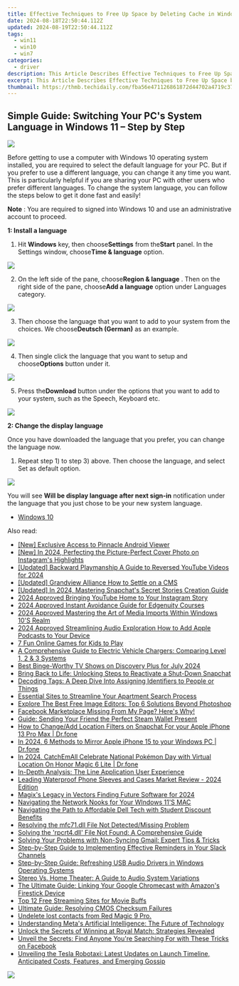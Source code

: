 ```yaml
---
title: Effective Techniques to Free Up Space by Deleting Cache in Windows 11
date: 2024-08-18T22:50:44.112Z
updated: 2024-08-19T22:50:44.112Z
tags:
  - win11
  - win10
  - win7
categories:
  - driver
description: This Article Describes Effective Techniques to Free Up Space by Deleting Cache in Windows 11
excerpt: This Article Describes Effective Techniques to Free Up Space by Deleting Cache in Windows 11
thumbnail: https://thmb.techidaily.com/fba56e471126861872d44702a4719c3712dd082c4310b4a45ca55ed512e735ed.jpg
---
```


## Simple Guide: Switching Your PC's System Language in Windows 11 – Step by Step

![](https://images.drivereasy.com/wp-content/uploads/2016/12/img_5860b3b1da273-600x408.jpg)
  
 Before getting to use a computer with Windows 10 operating system installed, you are required to select the default language for your PC. But if you prefer to use a different language, you can change it any time you want. This is particularly helpful if you are sharing your PC with other users who prefer different languages. To change the system language, you can follow the steps below to get it done fast and easily!
  
**Note** : You are required to signed into Windows 10 and use an administrative account to proceed.
  
**1: Install a language**
  
 1) Hit **Windows** key, then choose**Settings** from the**Start** panel. In the Settings window, choose**Time & language** option.
  
![](https://images.drivereasy.com/wp-content/uploads/2016/12/img_5860b5b15b8b1-600x461.jpg)

 2) On the left side of the pane, choose**Region & language** . Then on the right side of the pane, choose**Add a language** option under Languages category.

![](https://images.drivereasy.com/wp-content/uploads/2016/12/img_5860b59fdc7c1-600x495.jpg)
  
 3) Then choose the language that you want to add to your system from the choices. We choose**Deutsch (German)** as an example.
  
![](https://images.drivereasy.com/wp-content/uploads/2016/12/img_5860c58dd9435-600x504.jpg)
  
 4) Then single click the language that you want to setup and choose**Options** button under it.  
  
![](https://images.drivereasy.com/wp-content/uploads/2016/12/img_5860b6898c198-600x498.jpg)
  
 5) Press the**Download** button under the options that you want to add to your system, such as the Speech, Keyboard etc.
  
![](https://images.drivereasy.com/wp-content/uploads/2016/12/img_5860c737317b3-600x501.jpg)
  
**2: Change the display language**
  
 Once you have downloaded the language that you prefer, you can change the language now.
  
 1) Repeat step 1) to step 3) above. Then choose the language, and select Set as default option.
  
![](https://images.drivereasy.com/wp-content/uploads/2016/12/img_5860ca0636ea1-600x504.jpg)
  
 You will see **Will be display language after next sign-in** notification under the language that you just chose to be your new system language.

* [Windows 10](https://tools.techidaily.com/drivereasy/download/)

<ins class="adsbygoogle"
     style="display:block"
     data-ad-format="autorelaxed"
     data-ad-client="ca-pub-7571918770474297"
     data-ad-slot="1223367746"></ins>



<ins class="adsbygoogle"
     style="display:block"
     data-ad-client="ca-pub-7571918770474297"
     data-ad-slot="8358498916"
     data-ad-format="auto"
     data-full-width-responsive="true"></ins>

<span class="atpl-alsoreadstyle">Also read:</span>
<div><ul>
<li><a href="https://fox-boxes.techidaily.com/new-exclusive-access-to-pinnacle-android-viewer/"><u>[New] Exclusive Access to Pinnacle Android Viewer</u></a></li>
<li><a href="https://instagram-videos.techidaily.com/new-in-2024-perfecting-the-picture-perfect-cover-photo-on-instagrams-highlights/"><u>[New] In 2024, Perfecting the Picture-Perfect Cover Photo on Instagram's Highlights</u></a></li>
<li><a href="https://facebook-video-footage.techidaily.com/updated-backward-playmanship-a-guide-to-reversed-youtube-videos-for-2024/"><u>[Updated] Backward Playmanship  A Guide to Reversed YouTube Videos for 2024</u></a></li>
<li><a href="https://facebook-record-videos.techidaily.com/updated-grandview-alliance-how-to-settle-on-a-cms/"><u>[Updated] Grandview Alliance  How to Settle on a CMS</u></a></li>
<li><a href="https://snapchat-videos.techidaily.com/updated-in-2024-mastering-snapchats-secret-stories-creation-guide/"><u>[Updated] In 2024, Mastering Snapchat's Secret Stories Creation Guide</u></a></li>
<li><a href="https://instagram-video-files.techidaily.com/2024-approved-bringing-youtube-home-to-your-instagram-story/"><u>2024 Approved  Bringing YouTube Home to Your Instagram Story</u></a></li>
<li><a href="https://fox-info.techidaily.com/2024-approved-instant-avoidance-guide-for-edgenuity-courses/"><u>2024 Approved  Instant Avoidance Guide for Edgenuity Courses</u></a></li>
<li><a href="https://fox-access.techidaily.com/2024-approved-mastering-the-art-of-media-imports-within-windows-10s-realm/"><u>2024 Approved  Mastering the Art of Media Imports Within Windows 10'S Realm</u></a></li>
<li><a href="https://some-skills.techidaily.com/2024-approved-streamlining-audio-exploration-how-to-add-apple-podcasts-to-your-device/"><u>2024 Approved  Streamlining Audio Exploration  How to Add Apple Podcasts to Your Device</u></a></li>
<li><a href="https://tech-renaissance.techidaily.com/7-fun-online-games-for-kids-to-play/"><u>7 Fun Online Games for Kids to Play</u></a></li>
<li><a href="https://tech-renaissance.techidaily.com/a-comprehensive-guide-to-electric-vehicle-chargers-comparing-level-1-2-and-3-systems/"><u>A Comprehensive Guide to Electric Vehicle Chargers: Comparing Level 1, 2 & 3 Systems</u></a></li>
<li><a href="https://tech-renaissance.techidaily.com/best-binge-worthy-tv-shows-on-discovery-plus-for-july-2024/"><u>Best Binge-Worthy TV Shows on Discovery Plus for July 2024</u></a></li>
<li><a href="https://tech-renaissance.techidaily.com/bring-back-to-life-unlocking-steps-to-reactivate-a-shut-down-snapchat/"><u>Bring Back to Life: Unlocking Steps to Reactivate a Shut-Down Snapchat</u></a></li>
<li><a href="https://tech-renaissance.techidaily.com/decoding-tags-a-deep-dive-into-assigning-identifiers-to-people-or-things/"><u>Decoding Tags: A Deep Dive Into Assigning Identifiers to People or Things</u></a></li>
<li><a href="https://tech-renaissance.techidaily.com/essential-sites-to-streamline-your-apartment-search-process/"><u>Essential Sites to Streamline Your Apartment Search Process</u></a></li>
<li><a href="https://tech-renaissance.techidaily.com/explore-the-best-free-image-editors-top-6-solutions-beyond-photoshop/"><u>Explore The Best Free Image Editors: Top 6 Solutions Beyond Photoshop</u></a></li>
<li><a href="https://tech-renaissance.techidaily.com/facebook-marketplace-missing-from-my-page-heres-why/"><u>Facebook Marketplace Missing From My Page? Here's Why!</u></a></li>
<li><a href="https://tech-renaissance.techidaily.com/guide-sending-your-friend-the-perfect-steam-wallet-present/"><u>Guide: Sending Your Friend the Perfect Steam Wallet Present</u></a></li>
<li><a href="https://location-social.techidaily.com/how-to-changeadd-location-filters-on-snapchat-for-your-apple-iphone-13-pro-max-drfone-by-drfone-virtual-ios/"><u>How to Change/Add Location Filters on Snapchat For your Apple iPhone 13 Pro Max | Dr.fone</u></a></li>
<li><a href="https://screen-mirror.techidaily.com/in-2024-6-methods-to-mirror-apple-iphone-15-to-your-windows-pc-drfone-by-drfone-ios/"><u>In 2024, 6 Methods to Mirror Apple iPhone 15 to your Windows PC | Dr.fone</u></a></li>
<li><a href="https://pokemon-go-android.techidaily.com/in-2024-catchemall-celebrate-national-pokemon-day-with-virtual-location-on-honor-magic-6-lite-drfone-by-drfone-virtual-android/"><u>In 2024, CatchEmAll Celebrate National Pokémon Day with Virtual Location On Honor Magic 6 Lite | Dr.fone</u></a></li>
<li><a href="https://tech-renaissance.techidaily.com/in-depth-analysis-the-line-application-user-experience/"><u>In-Depth Analysis: The Line Application User Experience</u></a></li>
<li><a href="https://tech-renaissance.techidaily.com/leading-waterproof-phone-sleeves-and-cases-market-review-2024-edition/"><u>Leading Waterproof Phone Sleeves and Cases Market Review - 2024 Edition</u></a></li>
<li><a href="https://vp-tips.techidaily.com/magixs-legacy-in-vectors-finding-future-software-for-2024/"><u>Magix's Legacy in Vectors  Finding Future Software for 2024</u></a></li>
<li><a href="https://win11.techidaily.com/navigating-the-network-nooks-for-your-windows-11s-mac/"><u>Navigating the Network Nooks for Your WIndows 11'S MAC</u></a></li>
<li><a href="https://techtrends.techidaily.com/navigating-the-path-to-affordable-dell-tech-with-student-discount-benefits/"><u>Navigating the Path to Affordable Dell Tech with Student Discount Benefits</u></a></li>
<li><a href="https://tech-renaissance.techidaily.com/resolving-the-mfc71dll-file-not-detectedmissing-problem/"><u>Resolving the mfc71.dll File Not Detected/Missing Problem</u></a></li>
<li><a href="https://tech-renaissance.techidaily.com/solving-the-rpcrt4dll-file-not-found-a-comprehensive-guide/"><u>Solving the 'rpcrt4.dll' File Not Found: A Comprehensive Guide</u></a></li>
<li><a href="https://tech-renaissance.techidaily.com/solving-your-problems-with-non-syncing-gmail-expert-tips-and-tricks/"><u>Solving Your Problems with Non-Syncing Gmail: Expert Tips & Tricks</u></a></li>
<li><a href="https://tech-renaissance.techidaily.com/step-by-step-guide-to-implementing-effective-reminders-in-your-slack-channels/"><u>Step-by-Step Guide to Implementing Effective Reminders in Your Slack Channels</u></a></li>
<li><a href="https://win-dash.techidaily.com/step-by-step-guide-refreshing-usb-audio-drivers-in-windows-operating-systems/"><u>Step-by-Step Guide: Refreshing USB Audio Drivers in Windows Operating Systems</u></a></li>
<li><a href="https://tech-renaissance.techidaily.com/stereo-vs-home-theater-a-guide-to-audio-system-variations/"><u>Stereo Vs. Home Theater: A Guide to Audio System Variations</u></a></li>
<li><a href="https://tech-renaissance.techidaily.com/the-ultimate-guide-linking-your-google-chromecast-with-amazons-firestick-device/"><u>The Ultimate Guide: Linking Your Google Chromecast with Amazon's Firestick Device</u></a></li>
<li><a href="https://tech-renaissance.techidaily.com/top-12-free-streaming-sites-for-movie-buffs/"><u>Top 12 Free Streaming Sites for Movie Buffs</u></a></li>
<li><a href="https://tech-renaissance.techidaily.com/ultimate-guide-resolving-cmos-checksum-failures/"><u>Ultimate Guide: Resolving CMOS Checksum Failures</u></a></li>
<li><a href="https://techidaily.com/undelete-lost-contacts-from-red-magic-9-pro-by-fonelab-android-recover-contacts/"><u>Undelete lost contacts from Red Magic 9 Pro.</u></a></li>
<li><a href="https://tech-renaissance.techidaily.com/understanding-metas-artificial-intelligence-the-future-of-technology/"><u>Understanding Meta's Artificial Intelligence: The Future of Technology</u></a></li>
<li><a href="https://tech-renaissance.techidaily.com/unlock-the-secrets-of-winning-at-royal-match-strategies-revealed/"><u>Unlock the Secrets of Winning at Royal Match: Strategies Revealed</u></a></li>
<li><a href="https://tech-renaissance.techidaily.com/unveil-the-secrets-find-anyone-youre-searching-for-with-these-tricks-on-facebook/"><u>Unveil the Secrets: Find Anyone You're Searching For with These Tricks on Facebook</u></a></li>
<li><a href="https://tech-renaissance.techidaily.com/unveiling-the-tesla-robotaxi-latest-updates-on-launch-timeline-anticipated-costs-features-and-emerging-gossip/"><u>Unveiling the Tesla Robotaxi: Latest Updates on Launch Timeline, Anticipated Costs, Features, and Emerging Gossip</u></a></li>
</ul></div>

<!-- affiliate ads begin -->
<a href="https://store.movavi.com/affiliate.php?ACCOUNT=MOVAVI&AFFILIATE=108875&PATH=https%3A%2F%2Fwww.movavi.com%3FAFFILIATE%3D108875%26RESOURCE%3DMovavi%2BVideo%2BEditor%2Bbox"><img src="https://mcusercontent.com/0885a03ded3d480dca9287f12/images/6d3207fd-9f15-4c21-f0ad-59c68e6a7e2a.png" border="0"></a>
<!-- affiliate ads end -->